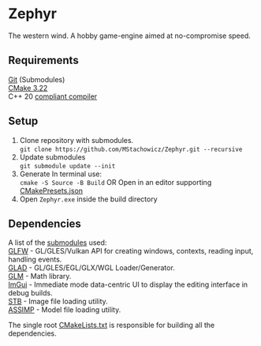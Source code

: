 # Zephyr
The western wind. A hobby game-engine aimed at no-compromise speed.
## Requirements
[Git](https://git-scm.com/downloads) (Submodules)\
[CMake 3.22](https://cmake.org/download/)\
C++ 20 [compliant compiler](https://en.cppreference.com/w/cpp/compiler_support)

## Setup
1. Clone repository with submodules.\
``` git clone https://github.com/MStachowicz/Zephyr.git --recursive ```
2. Update submodules\
```git submodule update --init```
3. Generate
In terminal use:\
```cmake -S Source -B Build```
OR
Open in an editor supporting [CMakePresets.json](https://github.com/MStachowicz/Zephyr/blob/master/CMakePresets.json)
4. Open ```Zephyr.exe``` inside the build directory
  
## Dependencies
A list of the [submodules](https://github.com/MStachowicz/Zephyr/blob/master/.gitmodules) used:\
[GLFW](https://github.com/glfw/glfw) - GL/GLES/Vulkan API for creating windows, contexts, reading input, handling events.\
[GLAD](https://github.com/kieranvs/glad) - GL/GLES/EGL/GLX/WGL Loader/Generator.\
[GLM](https://github.com/g-truc/glm.git) - Math library.\
[ImGui](https://github.com/ocornut/imgui) - Immediate mode data-centric UI to display the editing interface in debug builds.\
[STB](https://github.com/nothings/stb.git) - Image file loading utility.\
[ASSIMP](https://github.com/assimp/assimp.git) - Model file loading utility.
  
The single root [CMakeLists.txt](https://github.com/MStachowicz/Zephyr/blob/master/source/CMakeLists.txt) is responsible for building all the dependencies.
